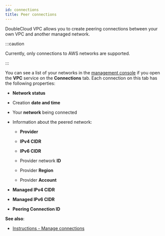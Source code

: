 ```yaml
---
id: connections
title: Peer connections
---
```


DoubleCloud VPC allows you to create peering connections between your own VPC and another managed network.

:::caution

Currently, only connections to AWS networks are supported.

:::

You can see a list of your networks in the [management console](https://app.double.cloud) if you open the **VPC** service on the **Connections** tab. Each connection on this tab has the following properties:

* **Network status**

* Creation **date and time**

* Your **network** being connected

* Information about the peered network:

   * **Provider**

   * **IPv4 CIDR**

   * **IPv6 CIDR**

   * Provider network **ID**

   * Provider **Region**

   * Provider **Account**

* **Managed IPv4 CIDR**

* **Managed IPv6 CIDR**

* **Peering Connection ID**

**See also**:

* [Instructions - Manage connections](../step-by-step/connections)
